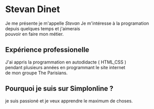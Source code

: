 # Stevan Dinet

Je me présente je m'appelle *Stevan*
Je m'intéresse à la programation depuis quelques temps et j'aimerais  
pouvoir en faire mon métier.  

## Expérience professionelle  
J'ai appris la programmation en autodidacte ( HTML,CSS )  
pendant plusieurs années en programmant le site internet  
de mon groupe The Parisians.

## Pourquoi je suis sur Simplonline ?  

je suis passioné et je veux apprendre le maximum de choses.

